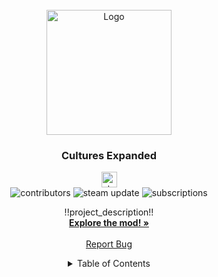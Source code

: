 <!-- PROJECT LOGO -->
<br />
<div align="center">
  <a href="https://github.com/LordNapoleon/CulturesExpanded-Ck3">
    <img src="blank.png" alt="Logo" height="200">
  </a>

<h3 align="center">Cultures Expanded</h3>
  <div id="subscribe">
    <a href="https://steamcommunity.com/sharedfiles/filedetails/?id=2976946534">
      <img src="https://www.pngmart.com/files/22/Steam-Logo-PNG.png" alt="steam" height="25"/>
    </a>
  <div id="badges">
    <img src="https://img.shields.io/github/contributors/LordNapoleon/CulturesExpanded-Ck3?color=green&style=flat-square" alt="contributors"/>
    <img src="https://img.shields.io/steam/update-date/2976946534?color=white&style=flat-square" alt="steam update"/>
    <img src="https://img.shields.io/steam/subscriptions/2976946534?color=gold&style=flat-square" alt="subscriptions"/>
  </div>
  <p align="center">
    !!project_description!!
    <br />
    <a href="https://github.com/LordNapoleon/CulturesExpanded-Ck3"><strong>Explore the mod! »</strong></a>
    <br />
    <br />
    <a href="https://github.com/LordNapoleon/CulturesExpanded-Ck3/issues">Report Bug</a>
  </p>
</div>



<!-- TABLE OF CONTENTS -->
<details>
  <summary>Table of Contents</summary>
  <ol>
    <li>
      <a href="#about-the-project">About The Project</a>
      <ul>
        <li><a href="#built-with">Built With</a></li>
      </ul>
    </li>
    <li>
      <a href="#getting-started">Getting Started</a>
      <ul>
        <li><a href="#prerequisites">Prerequisites</a></li>
        <li><a href="#installation">Installation</a></li>
      </ul>
    </li>
    <li><a href="#usage">Usage</a></li>
    <li><a href="#roadmap">Roadmap</a></li>
    <li><a href="#acknowledgments">Acknowledgments</a></li>
  </ol>
</details>
